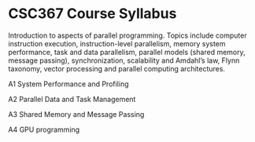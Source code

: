 # CSC367 Course Syllabus

Introduction to aspects of parallel programming. Topics include computer instruction execution, instruction-level parallelism, memory system performance, task and data parallelism, parallel models (shared memory, message passing), synchronization, scalability and Amdahl’s law, Flynn taxonomy, vector processing and parallel computing architectures.

A1	System Performance and Profiling

A2	Parallel Data and Task Management

A3	Shared Memory and Message Passing

A4	GPU programming
